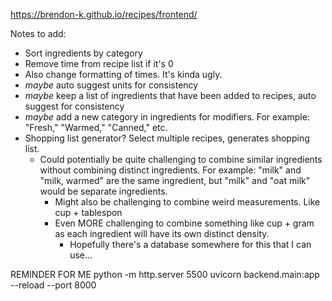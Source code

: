 https://brendon-k.github.io/recipes/frontend/

Notes to add:
- Sort ingredients by category
- Remove time from recipe list if it's 0
- Also change formatting of times. It's kinda ugly.
- *maybe* auto suggest units for consistency
- *maybe* keep a list of ingredients that have been added to recipes, auto suggest for consistency
- *maybe* add a new category in ingredients for modifiers. For example: "Fresh," "Warmed," "Canned," etc.
- Shopping list generator? Select multiple recipes, generates shopping list.
  - Could potentially be quite challenging to combine similar ingredients without combining distinct ingredients. For example: "milk" and "milk, warmed" are the same ingredient, but "milk" and "oat milk" would be separate ingredients.
    - Might also be challenging to combine weird measurements. Like cup + tablespon
    - Even MORE challenging to combine something like cup + gram as each ingredient will have its own distinct density. 
      - Hopefully there's a database somewhere for this that I can use...

REMINDER FOR ME
python -m http.server 5500
uvicorn backend.main:app --reload --port 8000